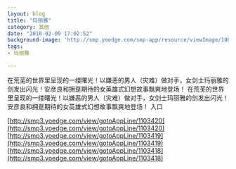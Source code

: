 ```yaml
---
layout: blog
title: "玛丽雅"
category: 其他
date: "2018-02-09 17:02:52"
background-image: 'http://smp.yoedge.com/smp-app/resource/viewImage/1003498appline.png'
tags:
- 玛丽雅

---
```

在荒芜的世界里呈现的一缕曙光！以嫌恶的男人（灾难）做对手，女剑士玛丽雅的剑发出闪光！安彦良和拥趸期待的女英雄式幻想故事飘爽地登场！
在荒芜的世界里呈现的一缕曙光！以嫌恶的男人（灾难）做对手，女剑士玛丽雅的剑发出闪光！安彦良和拥趸期待的女英雄式幻想故事飘爽地登场！
入口

[http://smp3.yoedge.com/view/gotoAppLine/1103420](http://smp3.yoedge.com/view/gotoAppLine/1103420)
[http://smp3.yoedge.com/view/gotoAppLine/1103419](http://smp3.yoedge.com/view/gotoAppLine/1103419)
[http://smp3.yoedge.com/view/gotoAppLine/1103418](http://smp3.yoedge.com/view/gotoAppLine/1103418)

        
